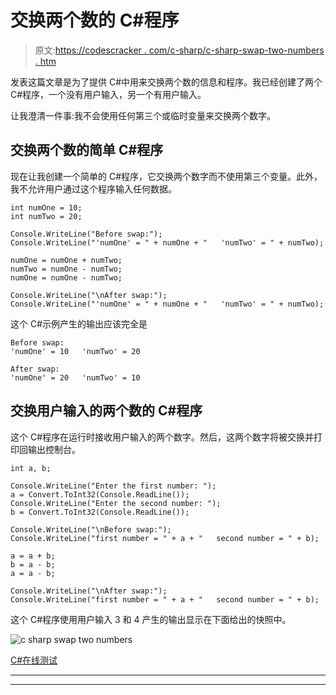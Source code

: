 # 交换两个数的 C#程序

> 原文:[https://codescracker . com/c-sharp/c-sharp-swap-two-numbers . htm](https://codescracker.com/c-sharp/c-sharp-swap-two-numbers.htm)

发表这篇文章是为了提供 C#中用来交换两个数的信息和程序。我已经创建了两个 C#程序，一个没有用户输入，另一个有用户输入。

让我澄清一件事:我不会使用任何第三个或临时变量来交换两个数字。

## 交换两个数的简单 C#程序

现在让我创建一个简单的 C#程序，它交换两个数字而不使用第三个变量。此外，我不允许用户通过这个程序输入任何数据。

```
int numOne = 10;
int numTwo = 20;

Console.WriteLine("Before swap:");
Console.WriteLine("'numOne' = " + numOne + "   'numTwo' = " + numTwo);

numOne = numOne + numTwo;
numTwo = numOne - numTwo;
numOne = numOne - numTwo;

Console.WriteLine("\nAfter swap:");
Console.WriteLine("'numOne' = " + numOne + "   'numTwo' = " + numTwo);
```

这个 C#示例产生的输出应该完全是

```
Before swap:
'numOne' = 10   'numTwo' = 20

After swap:
'numOne' = 20   'numTwo' = 10
```

## 交换用户输入的两个数的 C#程序

这个 C#程序在运行时接收用户输入的两个数字。然后，这两个数字将被交换并打印回输出控制台。

```
int a, b;

Console.WriteLine("Enter the first number: ");
a = Convert.ToInt32(Console.ReadLine());
Console.WriteLine("Enter the second number: ");
b = Convert.ToInt32(Console.ReadLine());

Console.WriteLine("\nBefore swap:");
Console.WriteLine("first number = " + a + "   second number = " + b);

a = a + b;
b = a - b;
a = a - b;

Console.WriteLine("\nAfter swap:");
Console.WriteLine("first number = " + a + "   second number = " + b);
```

这个 C#程序使用用户输入 3 和 4 产生的输出显示在下面给出的快照中。

![c sharp swap two numbers](../Images/58fb1cf889eaf6619c817128d86d47f5.png)

[C#在线测试](/exam/showtest.php?subid=11)

* * *

* * *